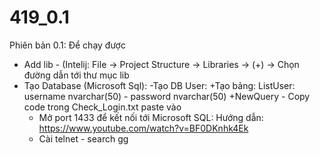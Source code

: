 # 419_0.1

Phiên bản 0.1:
Để chạy được
- Add lib - (Intelij: File -> Project Structure -> Libraries -> (+) -> Chọn đường dẫn tới thư mục lib 
- Tạo Database (Microsoft Sql): 
  -Tạo DB User:
    +Tạo bảng: ListUser: username nvarchar(50) - password nvarchar(50)
    +NewQuery - Copy code trong Check_Login.txt paste vào
  - Mở port 1433 để kết nối tới Microsoft SQL: Hướng dẫn: https://www.youtube.com/watch?v=BF0DKnhk4Ek
  - Cài telnet - search gg
    

